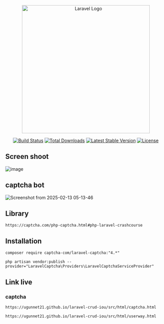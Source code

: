 <p align="center"><a href="https://laravel.com" target="_blank"><img src="https://raw.githubusercontent.com/laravel/art/master/logo-lockup/5%20SVG/2%20CMYK/1%20Full%20Color/laravel-logolockup-cmyk-red.svg" width="400" alt="Laravel Logo"></a></p>

<p align="center">
<a href="https://github.com/laravel/framework/actions"><img src="https://github.com/laravel/framework/workflows/tests/badge.svg" alt="Build Status"></a>
<a href="https://packagist.org/packages/laravel/framework"><img src="https://img.shields.io/packagist/dt/laravel/framework" alt="Total Downloads"></a>
<a href="https://packagist.org/packages/laravel/framework"><img src="https://img.shields.io/packagist/v/laravel/framework" alt="Latest Stable Version"></a>
<a href="https://packagist.org/packages/laravel/framework"><img src="https://img.shields.io/packagist/l/laravel/framework" alt="License"></a>
</p>

## Screen shoot
![image](https://github.com/ugunNet21/laravel-crud-iou/assets/45864165/0cb7e8e3-995e-44c8-96fe-d31a08de2ef8)

## captcha bot
![Screenshot from 2025-02-13 05-13-46](https://github.com/user-attachments/assets/d495da2c-6dd9-496a-9bd9-b9b765e9b480)



## Library

`````
https://captcha.com/php-captcha.html#php-laravel-crashcourse

`````

## Installation

````
composer require captcha-com/laravel-captcha:"4.*"

php artisan vendor:publish --provider="LaravelCaptcha\Providers\LaravelCaptchaServiceProvider"
````

## Link live

### captcha

````
https://ugunnet21.github.io/laravel-crud-iou/src/html/captcha.html

````

````
https://ugunnet21.github.io/laravel-crud-iou/src/html/userway.html

````
